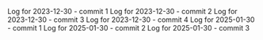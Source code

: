 Log for 2023-12-30 - commit 1
Log for 2023-12-30 - commit 2
Log for 2023-12-30 - commit 3
Log for 2023-12-30 - commit 4
Log for 2025-01-30 - commit 1
Log for 2025-01-30 - commit 2
Log for 2025-01-30 - commit 3
